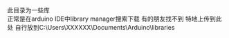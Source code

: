 此目录为一些库  
正常是在arduino IDE中library manager搜索下载  有的朋友找不到 特地上传到此处 自行放到C:\Users\XXXXXX\Documents\Arduino\libraries
